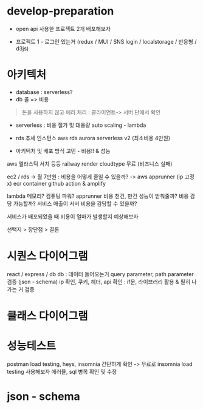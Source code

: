 # develop-preparation

+ open api 사용한 프로젝트 2개 배포해보자
  
+ 프로젝트 1 - 로그인 있는거 (redux / MUI / SNS login / localstorage / 반응형 / d3js)

# 아키텍처
+ database : serverless?
+ db 콜 => 비용
> 돈을 사용하지 않고 에러 처리 : 클라이언트-> 서버 단에서 확인
+ serverless : 비용 절가 및 대용량 auto scaling - lambda 
+ rds 추세  인스턴스 aws rds aurora serverless v2 (최소비용 4만원)

+ 아키텍처 및 배포 방식 고민 - 비용!! & 성능

aws 엘라스틱 서치 등등
railway render cloudtype 무료 (비즈니스 실패) 

ec2 / rds -> 월 7만원 : 비용을 어떻게 줄일 수 있을까?
-> aws apprunner (ip 고정 x) ecr container github action
& amplify

lambda 메모리? 컴퓨팅 파워? 
apprunner 비용
천건, 만건 성능이 받춰줄까? 비용 감당 가능할까? 서비스 매출이 서버 비용을 감당할 수 있을까?

서비스가 배포되었을 때 비용이 얼마가 발생할지 예상해보자

선택지 > 장단점 > 결론

# 시퀀스 다이어그램
react / express / db
db : 데이터 들어오는거 query parameter, path parameter 검증 (json - schema) ip 확인, 쿠키, 헤더, api 확인 : if문, 라이브러리 활용 
& 필히 나가는 거 검증 

# 클래스 다이어그램

# 성능테스트
postman load testing, heys, insomnia
간단하게 확인 
-> 무료로 insomnia load testing 사용해보자
에러율, sql 병목 확인 및 수정

# json - schema
